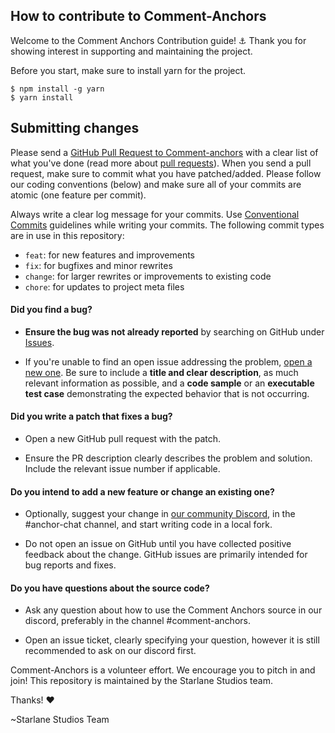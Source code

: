 ## How to contribute to Comment-Anchors
Welcome to the Comment Anchors Contribution guide! ⚓
Thank you for showing interest in supporting and maintaining the project.

Before you start, make sure to install yarn for the project.

```
$ npm install -g yarn
$ yarn install
```

## Submitting changes

Please send a [GitHub Pull Request to Comment-anchors](https://github.com/StarlaneStudios/vscode-comment-anchors/pull/new/master) with a clear list of what you've done (read more about [pull requests](http://help.github.com/pull-requests/)). When you send a pull request, make sure to commit what you have patched/added. Please follow our coding conventions (below) and make sure all of your commits are atomic (one feature per commit). 

Always write a clear log message for your commits. Use [Conventional Commits](https://www.conventionalcommits.org/en/v1.0.0/) guidelines while writing your commits. The following commit types are in use in this repository:

- `feat`: for new features and improvements
- `fix`: for bugfixes and minor rewrites
- `change`: for larger rewrites or improvements to existing code
- `chore`: for updates to project meta files

#### **Did you find a bug?**

* **Ensure the bug was not already reported** by searching on GitHub under [Issues](https://github.com/StarlaneStudios/vscode-comment-anchors/issues).

* If you're unable to find an open issue addressing the problem, [open a new one](https://github.com/StarlaneStudios/vscode-comment-anchors/issues/new). Be sure to include a **title and clear description**, as much relevant information as possible, and a **code sample** or an **executable test case** demonstrating the expected behavior that is not occurring.


#### **Did you write a patch that fixes a bug?**

* Open a new GitHub pull request with the patch.

* Ensure the PR description clearly describes the problem and solution. Include the relevant issue number if applicable.

#### **Do you intend to add a new feature or change an existing one?**

* Optionally, suggest your change in [our community Discord](https://discord.gg/exaQDX2), in the #anchor-chat channel, and start writing code in a local fork.

* Do not open an issue on GitHub until you have collected positive feedback about the change. GitHub issues are primarily intended for bug reports and fixes.

#### **Do you have questions about the source code?**

* Ask any question about how to use the Comment Anchors source in our discord, preferably in the channel #comment-anchors.

* Open an issue ticket, clearly specifying your question, however it is still recommended to ask on our discord first.

Comment-Anchors is a volunteer effort. We encourage you to pitch in and join!
This repository is maintained by the Starlane Studios team.

Thanks! :heart:

~Starlane Studios Team
